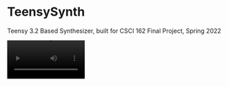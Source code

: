 # TeensySynth
Teensy 3.2 Based Synthesizer, built for CSCI 162 Final Project, Spring 2022


<video src='(https://www.youtube.com/watch?v=Cy7KpSJDnLg)' width=180/>

